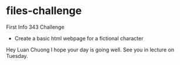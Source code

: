files-challenge
===============

First Info 343 Challenge
- Create a basic html webpage for a fictional character

Hey Luan Chuong I hope your day is going well. 
See you in lecture on Tuesday.
